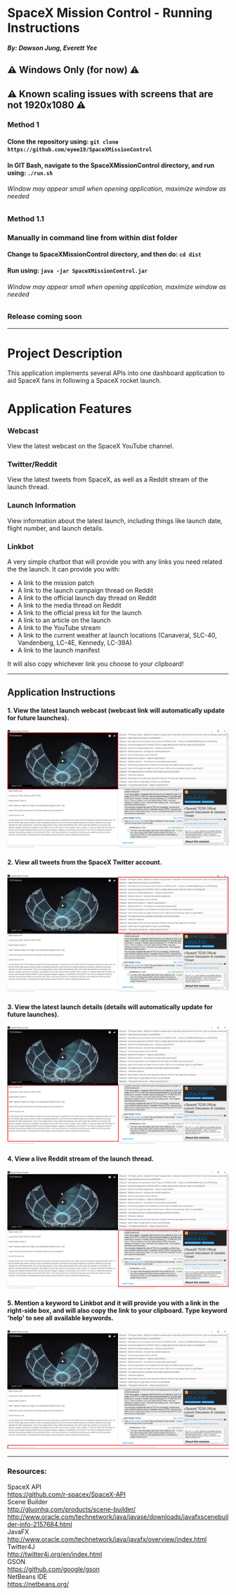 # SpaceX Mission Control - Running Instructions
##### By: Dawson Jung, Everett Yee
## ⚠ Windows Only (for now) ⚠
## ⚠ Known scaling issues with screens that are not 1920x1080 ⚠
### Method 1
#### Clone the repository using: ```git clone https://github.com/eyee19/SpaceXMissionControl```
#### In GIT Bash, navigate to the SpaceXMissionControl directory, and run using: ```./run.sh```
###### Window may appear small when opening application, maximize window as needed
### Method 1.1
### Manually in command line from within dist folder
#### Change to SpaceXMissionControl directory, and then do:  ```cd dist```
#### Run using: ```java -jar SpaceXMissionControl.jar```
###### Window may appear small when opening application, maximize window as needed

### Release coming soon
---

# Project Description

This application implements several APIs into one dashboard application to aid SpaceX fans in following a SpaceX rocket launch.
# Application Features
### Webcast
View the latest webcast on the SpaceX YouTube channel.

### Twitter/Reddit
View the latest tweets from SpaceX, as well as a Reddit stream of the launch thread.

### Launch Information
View information about the latest launch, including things like launch date, flight number, and launch details.

### Linkbot
A very simple chatbot that will provide you with any links you need related the the launch. It can provide you with:
- A link to the mission patch
- A link to the launch campaign thread on Reddit
- A link to the official launch day thread on Reddit
- A link to the media thread on Reddit
- A link to the official press kit for the launch
- A link to an article on the launch
- A link to the YouTube stream
- A link to the current weather at launch locations (Canaveral, SLC-40, Vandenberg, LC-4E, Kennedy, LC-39A)
- A link to the launch manifest

It will also copy whichever link you choose to your clipboard!

---

## Application Instructions
#### 1. View the latest launch webcast (webcast link will automatically update for future launches).

![](https://github.com/eyee19/SpaceXMissionControl/blob/master/webcast.png "Webcast")

#### 2. View all tweets from the SpaceX Twitter account.

![](https://github.com/eyee19/SpaceXMissionControl/blob/master/twitter.png "Twitter")

#### 3. View the latest launch details (details will automatically update for future launches).

![](https://github.com/eyee19/SpaceXMissionControl/blob/master/details.png "Details")

#### 4. View a live Reddit stream of the launch thread.

![](https://github.com/eyee19/SpaceXMissionControl/blob/master/reddit.png "Reddit")

#### 5. Mention a keyword to Linkbot and it will provide you with a link in the right-side box, and will also copy the link to your clipboard. Type keyword 'help' to see all available keywords.

![](https://github.com/eyee19/SpaceXMissionControl/blob/master/linkbot.png "Linkbot")

---

### Resources: 

SpaceX API<br>
https://github.com/r-spacex/SpaceX-API<br>
Scene Builder<br>
http://gluonhq.com/products/scene-builder/<br>
http://www.oracle.com/technetwork/java/javase/downloads/javafxscenebuilder-info-2157684.html<br>
JavaFX<br>
http://www.oracle.com/technetwork/java/javafx/overview/index.html<br>
Twitter4J<br>
http://twitter4j.org/en/index.html<br>
GSON<br>
https://github.com/google/gson<br>
NetBeans IDE<br>
https://netbeans.org/<br>
